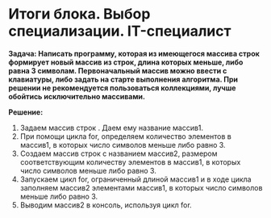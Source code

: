 # Итоги блока. Выбор специализации. IT-специалист

**Задача: Написать программу, которая из имеющегося массива строк формирует новый массив из строк, длина которых меньше, либо равна 3 символам. Первоначальный массив можно ввести с клавиатуры, либо задать на старте выполнения алгоритма. При решении не рекомендуется пользоваться коллекциями, лучше обойтись исключительно массивами.**

**Решение:**
1. Задаем массив строк . Даем ему название массив1.
2. При помощи цикла for, определяем количество элементов в массив1, в которых число символов меньше либо равно 3.
3. Создаем массив строк с названием массив2, размером соответствующим количеству элементов в массив1, в которых число символов меньше либо равно 3.
4. Запускаем цикл for, ограниченный длиной массив1 и в ходе цикла заполняем массив2 элементами массив1, в которых число символов меньше либо равно 3.
5. Выводим массив2 в консоль, используя цикл for.